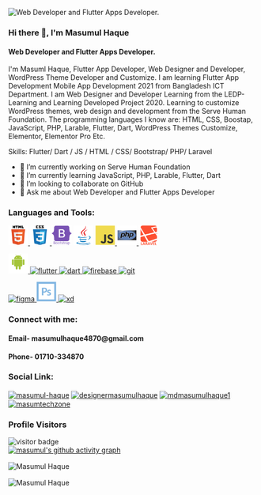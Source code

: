 ![Web Developer and Flutter Apps Developer.](https://media-exp1.licdn.com/dms/image/C5616AQFYzgDrFyr7_A/profile-displaybackgroundimage-shrink_350_1400/0/1646552240074?e=1652313600&v=beta&t=LTotFPg6__KYrIKuTMBNrMLPerXwigVAcSNCiIg6BVo)

### Hi there 👋, I'm Masumul Haque
#### Web Developer and Flutter Apps Developer.


I'm Masuml Haque, Flutter App Developer, Web Designer and Developer, WordPress Theme Developer and Customize. I am learning Flutter App Development Mobile App Development 2021 from Bangladesh ICT Department. I am Web Designer and Developer Learning from the LEDP-Learning and Learning Developed Project 2020. 
Learning to customize WordPress themes, web design and development from the Serve Human Foundation. The programming languages ​​I know are: HTML, CSS, Boostap, JavaScript, PHP, Larable, Flutter, Dart, WordPress Themes Customize, Elementor, Elementor Pro Etc.

Skills: Flutter/ Dart / JS / HTML / CSS/ Bootstrap/ PHP/ Laravel

- 🔭 I’m currently working on Serve Human Foundation 
- 🌱 I’m currently learning JavaScript, PHP, Larable, Flutter, Dart 
- 👯 I’m looking to collaborate on GitHub 
- 💬 Ask me about Web Developer and Flutter Apps Developer 

<h3 align="left">Languages and Tools:</h3>
<p align="left">
<a href="https://www.w3.org/html/" target="_blank" rel="noreferrer"> <img src="https://raw.githubusercontent.com/devicons/devicon/master/icons/html5/html5-original-wordmark.svg" alt="html5" width="40" height="40"/> </a> <a href="https://www.w3schools.com/css/" target="_blank" rel="noreferrer"> <img src="https://raw.githubusercontent.com/devicons/devicon/master/icons/css3/css3-original-wordmark.svg" alt="css3" width="40" height="40"/> </a> <a href="https://getbootstrap.com" target="_blank" rel="noreferrer"> <img src="https://raw.githubusercontent.com/devicons/devicon/master/icons/bootstrap/bootstrap-plain-wordmark.svg" alt="bootstrap" width="40" height="40"/></a> <a href="https://www.java.com" target="_blank" rel="noreferrer"> <img src="https://raw.githubusercontent.com/devicons/devicon/master/icons/java/java-original.svg" alt="java" width="40" height="40"/></a> <a href="https://developer.mozilla.org/en-US/docs/Web/JavaScript" target="_blank" rel="noreferrer"> <img src="https://raw.githubusercontent.com/devicons/devicon/master/icons/javascript/javascript-original.svg" alt="javascript" width="40" height="40"/> </a> <a href="https://www.php.net" target="_blank" rel="noreferrer"> <img src="https://raw.githubusercontent.com/devicons/devicon/master/icons/php/php-original.svg" alt="php" width="40" height="40"/> </a><a href="https://laravel.com/" target="_blank" rel="noreferrer"> <img src="https://raw.githubusercontent.com/devicons/devicon/master/icons/laravel/laravel-plain-wordmark.svg" alt="laravel" width="40" height="40"/> </a>
  
<a href="https://developer.android.com" target="_blank" rel="noreferrer"> <img src="https://raw.githubusercontent.com/devicons/devicon/master/icons/android/android-original-wordmark.svg" alt="android" width="40" height="40"/> </a> <a href="https://flutter.dev" target="_blank" rel="noreferrer"> <img src="https://www.vectorlogo.zone/logos/flutterio/flutterio-icon.svg" alt="flutter" width="40" height="40"/> <a href="https://dart.dev" target="_blank" rel="noreferrer"> <img src="https://www.vectorlogo.zone/logos/dartlang/dartlang-icon.svg" alt="dart" width="40" height="40"/> </a> <a href="https://firebase.google.com/" target="_blank" rel="noreferrer"> <img src="https://www.vectorlogo.zone/logos/firebase/firebase-icon.svg" alt="firebase" width="40" height="40"/> </a>  </a> <a href="https://git-scm.com/" target="_blank" rel="noreferrer"> <img src="https://www.vectorlogo.zone/logos/git-scm/git-scm-icon.svg" alt="git" width="40" height="40"/> </a>
  
 <a href="https://www.figma.com/" target="_blank" rel="noreferrer"> <img src="https://www.vectorlogo.zone/logos/figma/figma-icon.svg" alt="figma" width="40" height="40"/> </a>    <a href="https://www.photoshop.com/en" target="_blank" rel="noreferrer"> <img src="https://raw.githubusercontent.com/devicons/devicon/master/icons/photoshop/photoshop-line.svg" alt="photoshop" width="40" height="40"/> </a>  <a href="https://www.adobe.com/products/xd.html" target="_blank" rel="noreferrer"> <img src="https://cdn.worldvectorlogo.com/logos/adobe-xd.svg" alt="xd" width="40" height="40"/> </a> </p>


<h3 align="left">Connect with me:</h3>
<p align="left"> 
  <h4>Email- masumulhaque4870@gmail.com</h4>
  <h4>Phone- 01710-334870</h4>
</p>

<h3 align="left">Social Link:</h3>
<p align="left">
<a href="https://linkedin.com/in/masumul-haque" target="blank"><img align="center" src="https://raw.githubusercontent.com/rahuldkjain/github-profile-readme-generator/master/src/images/icons/Social/linked-in-alt.svg" alt="masumul-haque" height="30" width="40" /></a>
<a href="https://fb.com/designermasumulhaque" target="blank"><img align="center" src="https://raw.githubusercontent.com/rahuldkjain/github-profile-readme-generator/master/src/images/icons/Social/facebook.svg" alt="designermasumulhaque" height="30" width="40" /></a>
 <a href="https://twitter.com/mdmasumulhaque1" target="blank"><img align="center" src="https://raw.githubusercontent.com/rahuldkjain/github-profile-readme-generator/master/src/images/icons/Social/twitter.svg" alt="mdmasumulhaque1" height="30" width="40" /></a>
<a href="https://www.youtube.com/c/masumtechzone" target="blank"><img align="center" src="https://raw.githubusercontent.com/rahuldkjain/github-profile-readme-generator/master/src/images/icons/Social/youtube.svg" alt="masumtechzone" height="30" width="40" /></a>
</p>


### Profile Visitors 
![visitor badge](https://visitor-badge.glitch.me/badge?page_id=NoobMahbub.visitor-badge&left_color=blue&right_color=yellow)
</br>
[![masumul's github activity graph](https://activity-graph.herokuapp.com/graph?username=masumul&bg_color=ffffff&color=777777&line=ff5200&point=1adbce&area=true&hide_border=true)](https://github.com/masumul/github-readme-activity-graph)

<p><img width="494" align="center" src="https://github-readme-stats.vercel.app/api/top-langs?username=masumul&show_icons=true&locale=en&layout=compact" alt="Masumul Haque" /></p>

<p><img align="center" src="https://github-readme-stats.vercel.app/api?username=masumul&show_icons=true&locale=en" alt="Masumul Haque" /></p>



